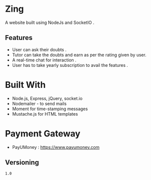 # Zing

A website built using NodeJs and SocketIO . 

## Features

* User can ask their doubts .
* Tutor can take the doubts and earn as per the rating given by user.
* A real-time chat for interaction .
* User has to take yearly subscription to avail the features .

# Built With

* Node.js, Express, jQuery, socket.io
* Nodemailer - to send mails
* Moment for time-stamping messages
* Mustache.js for HTML templates

# Payment Gateway

* PayUMoney : https://www.payumoney.com

## Versioning
~~~
1.0
~~~
